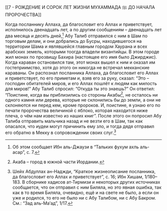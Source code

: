 [[7 - РОЖДЕНИЕ И СОРОК ЛЕТ ЖИЗНИ МУХАММАДА ﷺ ДО НАЧАЛА ПРОРОЧЕСТВА]]

Когда посланнику Аллаха, да благословит его Аллах и приветствует, исполнилось двенадцать лет, а по другим сообщениям – двенадцать лет два месяца и десять дней,[^1] Абу Талиб отправился с ним в Шам по торговым делам, и они добрались до Бусры, находившегося на территории Шама и являвшейся главным городом Хаурана и всех арабских земель, которыми тоогда владели византийцы. В этом городе жил монах по прозвищу Бахира (настоящее его имя было Джирджис). Когда караван остановился там, этот монах вышел к ним и оказал им гостеприимство, хотя до этого он никогда не встречал мекканские караваны. Он распознал посланника Аллаха, да благословит его Аллах и приветствует, по его приметам и, взяв его за руку, сказал: “Это – господин обитателей миров, и его Аллах пошлёт к людям как милость для миров!” Абу Талиб спросил: “Откуда ты это знаешь?” Он ответил: “Поистине, когда вы приблизились со стороны Акабы[^2], не осталось ни одного камня или дерева, которые не склонились бы до земли, а они не склоняются ни перед кем, кроме пророков. И, поистине, я узнаю его по печати пророчества величиной с яблоко, которая находится ниже плеча, о чём нам известно из наших книг”. После этого он попросил Абу Талиба отправить мальчика назад и не везти его в Шам, так как опасался, что иудеи могут причинить ему зло, и тогда дядя отправил его обратно в Мекку в сопровождении своих слуг.[^3]

[^1]: Об этом сообщает Ибн аль-Джаузи в “Тальких фухум ахль аль-асар”, с. 7.

[^2]: Акаба – город в южной части Иордании.

[^3]: Шейх Абдуллах ан-Наджди, “Краткое жизнеописание посланника, да благословит его Аллах и приветствует”, с. 16; Ибн Хишам, 1/180–183. В сборнике хадисов ат-Тирмизи и некоторых других источниках сообщается, что он отправил с ним Биляла, но это явная ошибка, так как в то время Биляла, очевидно, ещё и на свете не было, а если он уже и родился, то его не было ни с Абу Талибом, ни с Абу Бакром. См.: “Зад аль-Ма‘ад”, 1/17.

